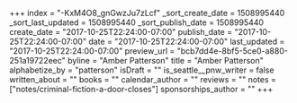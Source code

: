 +++
index = "-KxM4O8_gnGwzJu7zLcf"
_sort_create_date = 1508995440
_sort_last_updated = 1508995440
_sort_publish_date = 1508995440
create_date = "2017-10-25T22:24:00-07:00"
publish_date = "2017-10-25T22:24:00-07:00"
date = "2017-10-25T22:24:00-07:00"
last_updated = "2017-10-25T22:24:00-07:00"
preview_url = "bcb7dd4e-8bf5-5ce0-a880-251a19722eec"
byline = "Amber Patterson"
title = "Amber Patterson"
alphabetize_by = "patterson"
isDraft = ""
is_seattle__pnw_writer = false
written_about = ""
books = ""
calendar_author = ""
reviews = ""
notes = ["notes/criminal-fiction-a-door-closes"]
sponsorships_author = ""
+++

